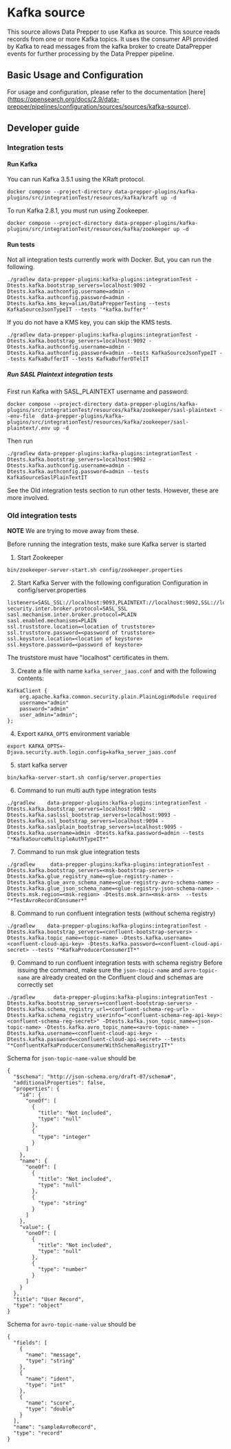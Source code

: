 # Kafka source

This source allows Data Prepper to use Kafka as source. This source reads records from one or more Kafka topics. It uses the consumer API provided by Kafka to read messages from the kafka broker to create DataPrepper events for further processing by the Data Prepper pipeline.

## Basic Usage and Configuration

For usage and configuration, please refer to the documentation [here] (https://opensearch.org/docs/2.9/data-prepper/pipelines/configuration/sources/sources/kafka-source).


## Developer guide

### Integration tests

#### Run Kafka

You can run Kafka 3.5.1 using the KRaft protocol.

```
docker compose --project-directory data-prepper-plugins/kafka-plugins/src/integrationTest/resources/kafka/kraft up -d
```

To run Kafka 2.8.1, you must run using Zookeeper.

```
docker compose --project-directory data-prepper-plugins/kafka-plugins/src/integrationTest/resources/kafka/zookeeper up -d
```

#### Run tests

Not all integration tests currently work with Docker. But, you can run the following.

```
./gradlew data-prepper-plugins:kafka-plugins:integrationTest -Dtests.kafka.bootstrap_servers=localhost:9092 -Dtests.kafka.authconfig.username=admin -Dtests.kafka.authconfig.password=admin -Dtests.kafka.kms_key=alias/DataPrepperTesting --tests KafkaSourceJsonTypeIT --tests '*kafka.buffer*'
```

If you do not have a KMS key, you can skip the KMS tests.

```
./gradlew data-prepper-plugins:kafka-plugins:integrationTest -Dtests.kafka.bootstrap_servers=localhost:9092 -Dtests.kafka.authconfig.username=admin -Dtests.kafka.authconfig.password=admin --tests KafkaSourceJsonTypeIT --tests KafkaBufferIT --tests KafkaBufferOTelIT
```

##### Run SASL Plaintext integration tests

First run Kafka with SASL_PLAINTEXT username and password:
```
docker compose --project-directory data-prepper-plugins/kafka-plugins/src/integrationTest/resources/kafka/zookeeper/sasl-plaintext --env-file  data-prepper-plugins/kafka-plugins/src/integrationTest/resources/kafka/zookeeper/sasl-plaintext/.env up -d
```
Then run
```
./gradlew data-prepper-plugins:kafka-plugins:integrationTest -Dtests.kafka.bootstrap_servers=localhost:9092 -Dtests.kafka.authconfig.username=admin -Dtests.kafka.authconfig.password=admin --tests KafkaSourceSaslPlainTextIT
```

See the Old integration tests section to run other tests. However, these are more involved.

### Old integration tests

**NOTE** We are trying to move away from these.

Before running the integration tests, make sure Kafka server is started
1. Start Zookeeper
```
bin/zookeeper-server-start.sh config/zookeeper.properties
```
2. Start Kafka Server with the following configuration
Configuration in config/server.properties
```
listeners=SASL_SSL://localhost:9093,PLAINTEXT://localhost:9092,SSL://localhost:9094,SASL_PLAINTEXT://localhost:9095
security.inter.broker.protocol=SASL_SSL
sasl.mechanism.inter.broker.protocol=PLAIN
sasl.enabled.mechanisms=PLAIN
ssl.truststore.location=<location of truststore>
ssl.truststore.password=<password of truststore>
ssl.keystore.location=<location of keystore>
ssl.keystore.password=<password of keystore>
```
The truststore must have "localhost" certificates in them.

3. Create a file with name `kafka_server_jaas.conf` and with the following contents:
```
KafkaClient {
    org.apache.kafka.common.security.plain.PlainLoginModule required
    username="admin"
    password="admin"
    user_admin="admin";
};
```

4. Export `KAFKA_OPTS` environment variable
```
export KAFKA_OPTS=-Djava.security.auth.login.config=kafka_server_jaas.conf
```

5. start kafka server
```
bin/kafka-server-start.sh config/server.properties
```

6. Command to run multi auth type integration tests

```
./gradlew    data-prepper-plugins:kafka-plugins:integrationTest -Dtests.kafka.bootstrap_servers=localhost:9092 -Dtests.kafka.saslssl_bootstrap_servers=localhost:9093 -Dtests.kafka.ssl_bootstrap_servers=localhost:9094 -Dtests.kafka.saslplain_bootstrap_servers=localhost:9095 -Dtests.kafka.username=admin -Dtests.kafka.password=admin --tests "*KafkaSourceMultipleAuthTypeIT*"
```

7. Command to run msk glue integration tests

```
./gradlew     data-prepper-plugins:kafka-plugins:integrationTest -Dtests.kafka.bootstrap_servers=<msk-bootstrap-servers> -Dtests.kafka.glue_registry_name=<glue-registry-name> -Dtests.kafka.glue_avro_schema_name=<glue-registry-avro-schema-name> -Dtests.kafka.glue_json_schema_name=<glue-registry-json-schema-name> -Dtests.msk.region=<msk-region> -Dtests.msk.arn=<msk-arn>  --tests "*TestAvroRecordConsumer*"

```

8. Command to run confluent integration tests (without schema registry)

```
./gradlew    data-prepper-plugins:kafka-plugins:integrationTest -Dtests.kafka.bootstrap_servers=<confluent-bootstrap-servers> -Dtests.kafka.topic_name=<topic-name> -Dtests.kafka.username=<confluent-cloud-api-key> -Dtests.kafka.password=<confluent-cloud-api-secret> --tests "*KafkaProducerConsumerIT*"
```

9. Command to run confluent integration tests with schema registry
Before issuing the command, make sure the `json-topic-name` and `avro-topic-name` are already created on the Confluent cloud and schemas are correctly set

```
./gradlew      data-prepper-plugins:kafka-plugins:integrationTest -Dtests.kafka.bootstrap_servers=<confluent-bootstrap-servers> -Dtests.kafka.schema_registry_url=<confluent-schema-reg-url> -Dtests.kafka.schema_registry_userinfo="<confluent-schema-reg-api-key>:<confluent-schema-reg-secret>" -Dtests.kafka.json_topic_name=<json-topic-name> -Dtests.kafka.avro_topic_name=<avro-topic-name> -Dtests.kafka.username=<confluent-cloud-api-key> -Dtests.kafka.password=<confluent-cloud-api-secret> --tests "*ConfluentKafkaProducerConsumerWithSchemaRegistryIT*"
```

Schema for `json-topic-name-value` should be
```
{
  "$schema": "http://json-schema.org/draft-07/schema#",
  "additionalProperties": false,
  "properties": {
    "id": {
      "oneOf": [
        {
          "title": "Not included",
          "type": "null"
        },
        {
          "type": "integer"
        }
      ]
    },
    "name": {
      "oneOf": [
        {
          "title": "Not included",
          "type": "null"
        },
        {
          "type": "string"
        }
      ]
    },
    "value": {
      "oneOf": [
        {
          "title": "Not included",
          "type": "null"
        },
        {
          "type": "number"
        }
      ]
    }
  },
  "title": "User Record",
  "type": "object"
}
```

Schema for `avro-topic-name-value` should be
```
{
  "fields": [
    {
      "name": "message",
      "type": "string"
    },
    {
      "name": "ident",
      "type": "int"
    },
    {
      "name": "score",
      "type": "double"
    }
  ],
  "name": "sampleAvroRecord",
  "type": "record"
}
```
